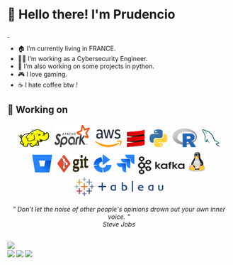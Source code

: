 <h1 align="left" id="macropower-title">👋 Hello there! I'm Prudencio</h1>
<p align="left">
  <a href="https://img.shields.io/badge/any_time-any_where-blue">
    <img src="https://img.shields.io/badge/any_time-any_where-blue" alt="">
  </a>
  <a href="https://img.shields.io/badge/CTF%20TIME%20-FF0000">
    <img alt="" src="https://img.shields.io/badge/CTF%20TIME%20-FF0000">
  </a>
</p>

- 🏠 I’m currently living in FRANCE.
- 👨‍💻 I’m working as a Cybersecurity Engineer.
- 🔭 I’m also working on some projects in python.
- 🎮 I love gaming.
- ☕️ I hate coffee btw !

<h2 align="left" id="macropower-title">🚀 Working on</h2>

<p align="center">
	<img title="Hadoop" alt="Hadoop" src="https://raw.githubusercontent.com/Assa228/Assa228/master/assets/hadoop.svg" width="70" height="40" style="vertical-align:down; margin:4px"/>
	<img title="Spark" alt="Spark" src="https://raw.githubusercontent.com/Assa228/Assa228/master/assets/apache_spark.svg" width="80" height="50" style="vertical-align:down; margin:4px"/>
	<img title="AWS" alt="AWS" src="https://raw.githubusercontent.com/Assa228/Assa228/master/assets/aws.svg" width="60" height="40" style="vertical-align:down; margin:4px"/>
	<img title="Scala" alt="Scala" src="https://raw.githubusercontent.com/Assa228/Assa228/master/assets/scala.svg" width="40" height="40" style="vertical-align:down; margin:4px"/>
	<img title="Python" alt="Python" src="https://raw.githubusercontent.com/Assa228/Assa228/master/assets/python.svg" width="40" height="40" style="vertical-align:down; margin:4px"/>
	<img title="R" alt="linux" src="https://raw.githubusercontent.com/Assa228/Assa228/master/assets/r-lang.svg" width="55" style="vertical-align:down; margin:4px"/>
	<img title="MySQL" alt="MySQL" src="https://raw.githubusercontent.com/Assa228/Assa228/master/assets/mysql.svg" width="40" height="40" style="vertical-align:down; margin:4px"/>
	<img title="Bitbucket" alt="Bitbucket" src="https://raw.githubusercontent.com/Assa228/Assa228/master/assets/bitbucket.svg" height="40" style="vertical-align:down; margin:4px"/>
	<img title="Git" alt="Git" src="https://raw.githubusercontent.com/Assa228/Assa228/master/assets/git.svg" width="70" height="40" style="vertical-align:down; margin:4px"/>
	<img title="Bamboo" alt="Bamboo" src="https://raw.githubusercontent.com/Assa228/Assa228/master/assets/bamboo.svg" width="40" height="40" style="vertical-align:down; margin:4px"/>	
	<img title="jira" alt="linux" src="https://raw.githubusercontent.com/Assa228/Assa228/master/assets/jira.svg" width="40" style="vertical-align:down; margin:4px"/>
	<img title="Kafka" alt="Kafka" src="https://raw.githubusercontent.com/Assa228/Assa228/master/assets/kafka.svg" width="105" height="40" />
	<img title="linux" alt="linux" src="https://raw.githubusercontent.com/Assa228/Assa228/master/assets/linux-tux.svg" width="40" style="vertical-align:down; margin:4px"/>	
	<img title="Tableau" alt="Tableau" src="https://raw.githubusercontent.com/Assa228/Assa228/master/assets/tableau.svg" width="200" style="vertical-align:down; margin:4px"/>
</p>


<p align="center">
   <i>" Don't let the noise of other people's opinions drown out your own inner voice. "</i>
   <br>
   <i>Steve Jobs</i>
   <br>
<br>

 
<a target="_blank" href="https://www.root-me.org/Assa-431336/"><img src="https://img.shields.io/badge/-RootMe-black?style=for-the-badge&logo=&logoColor=white"></img></a>	
<a target="_blank" href="https://ctftime.org/user/165125"><img src="https://img.shields.io/badge/-CTFTIME-red?style=for-the-badge&logo=&logoColor=white"></img></a>
<a target="_blank" href="https://www.linkedin.com/in/prudencioo"><img src="https://img.shields.io/badge/-LinkedIn-0077B5?style=for-the-badge&logo=Linkedin&logoColor=white"></img></a>
<a target="_blank" href="mailto:teteprudencio2@gmail.com"><img src="https://img.shields.io/badge/-Gmail-D14836?style=for-the-badge&logo=Gmail&logoColor=white"></img></a>

<br>
</p> 
